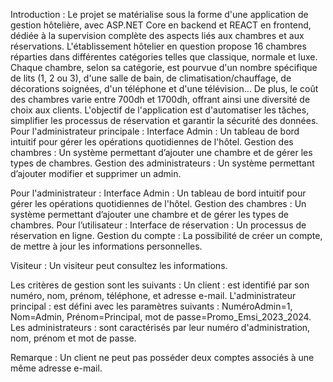 Introduction :
Le projet se matérialise sous la forme d'une application de gestion hôtelière,
avec ASP.NET Core en backend et REACT en frontend, dédiée à la supervision
complète des aspects liés aux chambres et aux réservations.
L'établissement hôtelier en question propose 16 chambres réparties dans différentes
catégories telles que classique, normale et luxe. Chaque chambre, selon sa catégorie,
est pourvue d'un nombre spécifique de lits (1, 2 ou 3), d'une salle de bain, de
climatisation/chauffage, de décorations soignées, d'un téléphone et d'une télévision...
De plus, le coût des chambres varie entre 700dh et 1700dh, offrant ainsi une diversité
de choix aux clients.
L'objectif de l'application est d'automatiser les tâches, simplifier les processus de
réservation et garantir la sécurité des données.
Pour l'administrateur principale :
Interface Admin : Un tableau de bord intuitif pour gérer les opérations quotidiennes
de l'hôtel.
Gestion des chambres : Un système permettant d’ajouter une chambre et de gérer les
types de chambres.
Gestion des administrateurs : Un système permettant d’ajouter modifier et supprimer
un admin.

Pour l'administrateur :
Interface Admin : Un tableau de bord intuitif pour gérer les opérations quotidiennes
de l'hôtel.
Gestion des chambres : Un système permettant d’ajouter une chambre et de gérer les
types de chambres.
Pour l’utilisateur :
Interface de réservation : Un processus de réservation en ligne.
Gestion du compte : La possibilité de créer un compte, de mettre à jour les
informations personnelles.

Visiteur :
Un visiteur peut consultez les informations.

Les critères de gestion sont les suivants :
Un client : est identifié par son numéro, nom, prénom, téléphone, et adresse e-mail.
L'administrateur principal : est défini avec les paramètres suivants :
NuméroAdmin=1, Nom=Admin, Prénom=Principal, mot de
passe=Promo_Emsi_2023_2024.
Les administrateurs : sont caractérisés par leur numéro d'administration, nom,
prénom et mot de passe.

Remarque : Un client ne peut pas posséder deux comptes associés à une même
adresse e-mail.